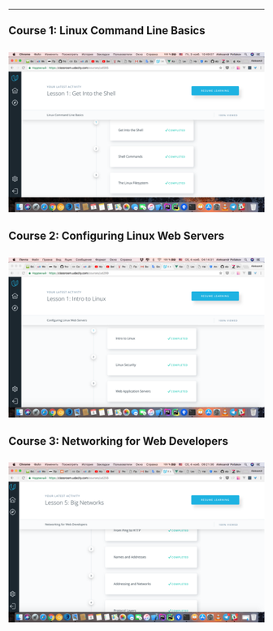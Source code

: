 --------------------
## Course 1: Linux Command Line Basics
![Task_1](/img/Course_1.png)
--------------------
## Course 2: Configuring Linux Web Servers
![Task_1](/img/Course_2.png)
--------------------
## Course 3: Networking for Web Developers
![Task_1](/img/Course_3.png)
--------------------
